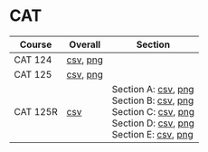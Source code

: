 # CAT

| Course | Overall | Section |
| ------ | ------- | ------- |
| CAT 124 | [csv](https://github.com/UCSD-Historical-Enrollment-Data/2024Summer2/blob/main/overall/CAT%20124.csv), [png](https://raw.githubusercontent.com/UCSD-Historical-Enrollment-Data/2024Summer2/main/plot_overall/CAT%20124.png) |  |
| CAT 125 | [csv](https://github.com/UCSD-Historical-Enrollment-Data/2024Summer2/blob/main/overall/CAT%20125.csv), [png](https://raw.githubusercontent.com/UCSD-Historical-Enrollment-Data/2024Summer2/main/plot_overall/CAT%20125.png) |  |
| CAT 125R | [csv](https://github.com/UCSD-Historical-Enrollment-Data/2024Summer2/blob/main/overall/CAT%20125R.csv) | Section A: [csv](https://github.com/UCSD-Historical-Enrollment-Data/2024Summer2/blob/main/section/CAT%20125R_A.csv), [png](https://raw.githubusercontent.com/UCSD-Historical-Enrollment-Data/2024Summer2/main/plot_section/CAT%20125R_A.png)<br>Section B: [csv](https://github.com/UCSD-Historical-Enrollment-Data/2024Summer2/blob/main/section/CAT%20125R_B.csv), [png](https://raw.githubusercontent.com/UCSD-Historical-Enrollment-Data/2024Summer2/main/plot_section/CAT%20125R_B.png)<br>Section C: [csv](https://github.com/UCSD-Historical-Enrollment-Data/2024Summer2/blob/main/section/CAT%20125R_C.csv), [png](https://raw.githubusercontent.com/UCSD-Historical-Enrollment-Data/2024Summer2/main/plot_section/CAT%20125R_C.png)<br>Section D: [csv](https://github.com/UCSD-Historical-Enrollment-Data/2024Summer2/blob/main/section/CAT%20125R_D.csv), [png](https://raw.githubusercontent.com/UCSD-Historical-Enrollment-Data/2024Summer2/main/plot_section/CAT%20125R_D.png)<br>Section E: [csv](https://github.com/UCSD-Historical-Enrollment-Data/2024Summer2/blob/main/section/CAT%20125R_E.csv), [png](https://raw.githubusercontent.com/UCSD-Historical-Enrollment-Data/2024Summer2/main/plot_section/CAT%20125R_E.png) |
